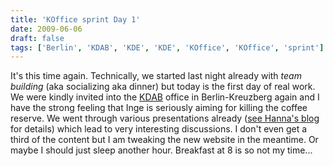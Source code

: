 ```yaml
---
title: 'KOffice sprint Day 1'
date: 2009-06-06
draft: false
tags: ['Berlin', 'KDAB', 'KDE', 'KDE', 'KOffice', 'KOffice', 'sprint']
---
```


It's this time again. Technically, we started last night already with _team building_ (aka socializing aka dinner) but today is the first day of real work. We were kindly invited into the [KDAB](http://kdab.net) office in Berlin-Kreuzberg again and I have the strong feeling that Inge is seriously aiming for killing the coffee reserve. We went through various presentations already ([see Hanna's blog](http://hannascott.blogspot.com/) for details) which lead to very interesting discussions. I don't even get a third of the content but I am tweaking the new website in the meantime. Or maybe I should just sleep another hour. Breakfast at 8 is so not my time...